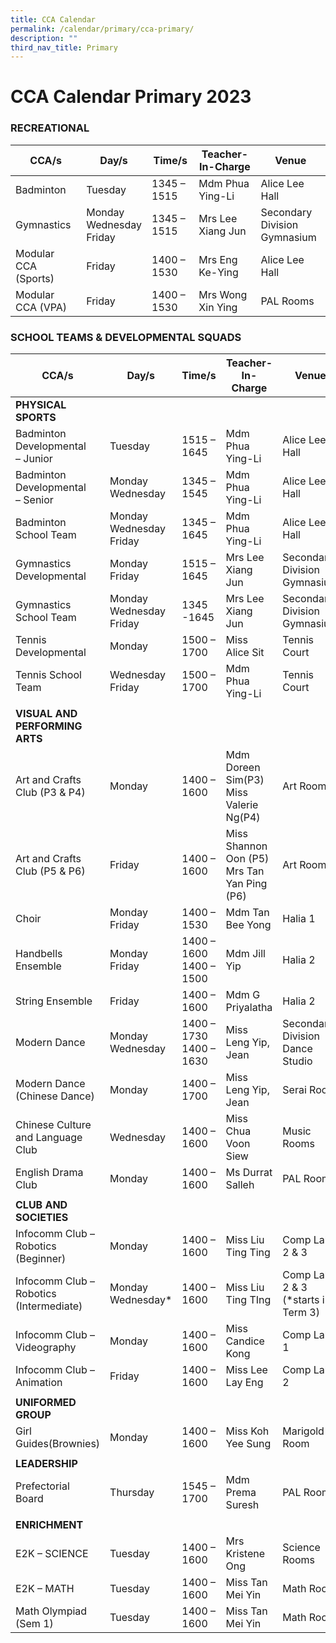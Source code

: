 ```yaml
---
title: CCA Calendar
permalink: /calendar/primary/cca-primary/
description: ""
third_nav_title: Primary
---
```

# **CCA Calendar Primary 2023**

### RECREATIONAL

| CCA/s 	| Day/s 	| Time/s 	| Teacher-In-Charge 	| Venue 	|
|---	|---	|---	|---	|---	|
| Badminton 	| Tuesday 	| 1345 – 1515 	| Mdm Phua Ying-Li 	| Alice Lee Hall 	|
| Gymnastics 	| Monday<br>Wednesday<br>Friday 	| 1345 – 1515 	| Mrs Lee Xiang Jun 	| Secondary Division<br>Gymnasium 	|
| Modular CCA (Sports) 	| Friday 	| 1400 – 1530 	| Mrs Eng Ke-Ying 	| Alice Lee Hall 	|
| Modular CCA (VPA) 	| Friday 	| 1400 – 1530 	| Mrs Wong Xin Ying 	| PAL Rooms 	|


### SCHOOL TEAMS &amp; DEVELOPMENTAL SQUADS


| CCA/s 	| Day/s 	| Time/s 	| Teacher-In-<br>Charge 	| Venue 	|
|---	|---	|---	|---	|---	|
| **PHYSICAL SPORTS** 	|  	|  	|  	|  	|
| Badminton<br>Developmental<br>– Junior 	| Tuesday 	| 1515 – 1645 	| Mdm Phua Ying-Li 	|  Alice Lee Hall 	|
| Badminton<br>Developmental<br>– Senior 	| Monday<br>Wednesday 	| 1345 – 1545 	| Mdm Phua Ying-Li 	| Alice Lee Hall 	|
| Badminton<br>School Team 	| Monday<br>Wednesday<br>Friday 	| 1345 – 1645 	| Mdm Phua Ying-Li 	| Alice Lee Hall 	|
| Gymnastics<br>Developmental 	| Monday<br>Friday 	| 1515 – 1645 	| Mrs Lee Xiang Jun 	| Secondary Division<br>Gymnasium 	|
| Gymnastics<br>School Team 	| Monday<br>Wednesday<br>Friday 	| 1345 -1645 	| Mrs Lee Xiang Jun 	| Secondary Division<br>Gymnasium 	|
| Tennis Developmental 	| Monday 	| 1500 – 1700 	| Miss Alice Sit 	| Tennis Court 	|
| Tennis School Team 	| Wednesday<br>Friday 	| 1500 – 1700 	|          <!-- /\* Font Definitions \*/ @font-face {font-family:Latha; panose-1:2 0 4 0 0 0 0 0 0 0; mso-font-charset:0; mso-generic-font-family:swiss; mso-font-pitch:variable; mso-font-signature:1048579 0 0 0 1 0;} @font-face {font-family:"Cambria Math"; panose-1:2 4 5 3 5 4 6 3 2 4; mso-font-charset:0; mso-generic-font-family:roman; mso-font-pitch:variable; mso-font-signature:3 0 0 0 1 0;} @font-face {font-family:DengXian; panose-1:2 1 6 0 3 1 1 1 1 1; mso-font-alt:等线; mso-font-charset:134; mso-generic-font-family:auto; mso-font-pitch:variable; mso-font-signature:-1610612033 953122042 22 0 262159 0;} @font-face {font-family:Calibri; panose-1:2 15 5 2 2 2 4 3 2 4; mso-font-charset:0; mso-generic-font-family:swiss; mso-font-pitch:variable; mso-font-signature:-469750017 -1073732485 9 0 511 0;} @font-face {font-family:"\\@DengXian"; panose-1:2 1 6 0 3 1 1 1 1 1; mso-font-charset:134; mso-generic-font-family:auto; mso-font-pitch:variable; mso-font-signature:-1610612033 953122042 22 0 262159 0;} /\* Style Definitions \*/ p.MsoNormal, li.MsoNormal, div.MsoNormal {mso-style-unhide:no; mso-style-qformat:yes; mso-style-parent:""; margin-top:0in; margin-right:0in; margin-bottom:8.0pt; margin-left:0in; line-height:107%; mso-pagination:widow-orphan; font-size:11.0pt; font-family:"Calibri",sans-serif; mso-ascii-font-family:Calibri; mso-ascii-theme-font:minor-latin; mso-fareast-font-family:DengXian; mso-fareast-theme-font:minor-fareast; mso-hansi-font-family:Calibri; mso-hansi-theme-font:minor-latin; mso-bidi-font-family:Latha; mso-font-kerning:1.0pt; mso-ligatures:standardcontextual;} .MsoChpDefault {mso-style-type:export-only; mso-default-props:yes; font-family:"Calibri",sans-serif; mso-ascii-font-family:Calibri; mso-ascii-theme-font:minor-latin; mso-fareast-font-family:DengXian; mso-fareast-theme-font:minor-fareast; mso-hansi-font-family:Calibri; mso-hansi-theme-font:minor-latin; mso-bidi-font-family:Latha; mso-bidi-theme-font:minor-bidi; mso-font-kerning:1.0pt; mso-ligatures:standardcontextual;} .MsoPapDefault {mso-style-type:export-only; margin-bottom:8.0pt; line-height:107%;} @page WordSection1 {size:8.5in 11.0in; margin:1.0in 1.0in 1.0in 1.0in; mso-header-margin:.5in; mso-footer-margin:.5in; mso-paper-source:0;} div.WordSection1 {page:WordSection1;} --> Mdm Phua Ying-Li	| Tennis Court 	|
|  	|  	|  	|  	|  	|
| **VISUAL AND PERFORMING ARTS** 	|  	|  	|  	|  	|
| Art and Crafts Club (P3 &amp; P4) 	| Monday 	| 1400 – 1600 	| Mdm Doreen Sim(P3)<br>Miss Valerie Ng(P4) 	| Art Rooms 	|
| Art and Crafts Club (P5 &amp; P6) 	| Friday 	| 1400 – 1600 	| Miss Shannon Oon (P5)<br>Mrs Tan Yan Ping (P6) 	| Art Rooms 	|
| Choir 	| Monday<br>Friday 	| 1400 – 1530 	| Mdm Tan Bee Yong 	| Halia 1 	|
| Handbells Ensemble 	| Monday<br>Friday 	| 1400 – 1600<br>1400 – 1500 	| Mdm Jill Yip 	| Halia 2 	|
| String Ensemble 	| Friday 	| 1400 – 1600 	| Mdm G Priyalatha 	| Halia 2 	|
| Modern Dance 	| Monday<br>Wednesday 	| 1400 – 1730<br>1400 – 1630 	| Miss Leng Yip, Jean 	| Secondary Division<br>Dance Studio 	|
| Modern Dance (Chinese Dance)	| Monday 	| 1400 – 1700 	| Miss Leng Yip, Jean 	| Serai Room 	|
| Chinese Culture and Language<br>Club 	| Wednesday 	| 1400 – 1600 	| Miss Chua Voon Siew 	| Music Rooms 	|
| English Drama Club 	| Monday 	| 1400 – 1600 	| Ms Durrat Salleh 	| PAL Rooms 	|
|  	|  	|  	|  	|  	|
| **CLUB AND SOCIETIES** 	|  	|  	|  	|  	|
| Infocomm Club –<br>Robotics (Beginner) 	| Monday 	| 1400 – 1600 	| Miss Liu Ting Ting 	| Comp Lab 2 &amp; 3 	|
| Infocomm Club –<br>Robotics (Intermediate) 	| Monday<br>Wednesday* 	| 1400 – 1600 	| Miss Liu Ting TIng 	| Comp Lab 2 &amp; 3<br>(*starts in Term 3) 	|
| Infocomm Club –<br>Videography 	| Monday 	| 1400 – 1600 	| Miss Candice Kong 	| Comp Lab 1 	|
| Infocomm Club –<br>Animation 	| Friday 	| 1400 – 1600 	| Miss Lee Lay Eng 	| Comp  Lab 2 	|
|  	|  	|  	|  	|  	|
| **UNIFORMED GROUP** 	|  	|  	|  	|  	|
| Girl Guides(Brownies) 	| Monday 	| 1400 – 1600 	| Miss Koh Yee Sung 	| Marigold Room 	|
|  	|  	|  	|  	|  	|
| **LEADERSHIP** 	|  	|  	|  	|  	|
| Prefectorial Board 	| Thursday 	| 1545 – 1700 	| Mdm Prema Suresh 	| PAL Rooms 	|
|  	|  	|  	|  	|  	|
| **ENRICHMENT** 	|  	|  	|  	|  	|
| E2K – SCIENCE 	| Tuesday 	| 1400 – 1600 	| Mrs Kristene Ong 	| Science Rooms 	|
| E2K – MATH  	| Tuesday 	| 1400 – 1600 	| Miss Tan Mei Yin 	| Math Room 	|
| Math Olympiad (Sem 1) 	| Tuesday 	| 1400 – 1600 	| Miss Tan Mei Yin 	| Math Room 	|